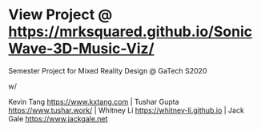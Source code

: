 # View Project @ https://mrksquared.github.io/SonicWave-3D-Music-Viz/

Semester Project for Mixed Reality Design @ GaTech S2020

w/ 

Kevin Tang https://www.kxtang.com | Tushar Gupta https://www.tushar.work/ | Whitney Li https://whitney-li.github.io | Jack Gale https://www.jackgale.net
